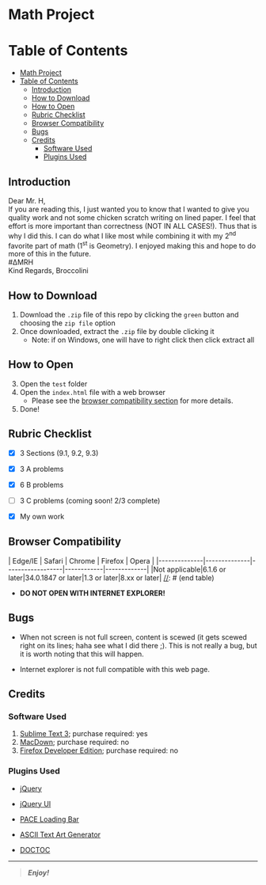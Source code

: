 [comment]: # (Start README.md markdown script)

Math Project
============

# Table of Contents

<!-- START doctoc -->

- [Math Project](#math-project)
- [Table of Contents](#table-of-contents)
  - [Introduction](#introduction)
  - [How to Download](#how-to-download)
  - [How to Open](#how-to-open)
  - [Rubric Checklist](#rubric-checklist)
  - [Browser Compatibility](#browser-compatibility)
  - [Bugs](#bugs)
  - [Credits](#credits)
    - [Software Used](#software-used)
    - [Plugins Used](#plugins-used)

<!-- END doctoc -->

## Introduction
Dear Mr. H,<br/>
If you are reading this, I just wanted you to know that I wanted to give you quality work and not some chicken scratch writing on lined paper. I feel that effort is more important than correctness (NOT IN ALL CASES!). Thus that is why I did this. I can do what I like most while combining it with my 2<sup>nd</sup> favorite part of math (1<sup>st</sup> is Geometry). I enjoyed making this and hope to do more of this in the future.
<br/>
\#∆MRH
<br/>
Kind Regards,
Broccolini

How to Download
---------------

1. Download the `.zip` file of this repo by clicking the `green` button and choosing the `zip file` option
2. Once downloaded, extract the `.zip` file by double clicking it
   * Note: if on Windows, one will have to right click then click extract all

## How to Open

3. Open the `test` folder
4. Open the `index.html` file with a web browser
   * Please see the [browser compatibility section](#browser-compatibility) for more details.
5. Done!


## Rubric Checklist

+ [x] 3 Sections (9.1, 9.2, 9.3)
- [x] 3 A problems
+ [x] 6 B problems
- [ ] 3 C problems (coming soon! 2/3 complete)
* [x] My own work


Browser Compatibility
---------------------

[//]: # (start table)
|    Edge/IE   |    Safari    |      Chrome      |   Firefox  |    Opera    |
|--------------|--------------|------------------|------------|-------------|
|Not applicable|6.1.6 or later|34.0.1847 or later|1.3 or later|8.xx or later|
[//]: # (end table)
* **DO NOT OPEN WITH INTERNET EXPLORER!**



## Bugs

+ When not screen is not full screen,  content is scewed (it gets scewed right on its lines; haha see what I did there ;). This is not really a bug, but it is worth noting that this will happen. 
- Internet explorer is not full compatible with this web page.

## Credits

### Software Used

1. [Sublime Text 3][1]; purchase required: yes
2. [MacDown][2]; purchase required: no
3. [Firefox Developer Edition][3]; purchase required: no

[1]: https://www.sublimetext.com/3 (Sublime Text 3)
[2]: http://macdown.uranusjr.com/ (MacDown)
[3]: https://www.mozilla.org/en-US/firefox/developer/ (Firefox Developer Edition)

### Plugins Used

+ [jQuery][1]
- [jQuery UI][2]
+ [PACE Loading Bar][3]
- [ASCII Text Art Generator][4]
* [DOCTOC][5]

[1]: http://www.jquery.com/  "jQuery"
[2]: http://www.jqueryui.com/  "jQuery UI"
[3]: http://github.hubspot.com/pace/docs/welcome/  (PACE Loading Bar)
[4]: patorjk.com/software/taag/ (ASCII Text Art Generator)
[5]: https://github.com/thlorenz/doctoc "DOCTOC"

________

> **_Enjoy!_**

[comment]: # (End README.md markdown script)
